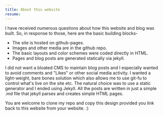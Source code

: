```yaml
---
title: About this website
resume:
---
```


I have received numerous questions about how this website  and blog was built. So, in response to those, here are the basic building blocks-

- The site is hosted on github-pages.
- Images and other media are in the github repo.
- The basic layouts and color schemes were coded directly in HTML.
- Pages and blog posts are generated statically via jekyll.


I did not want a bloated CMS to maintain blog posts and I especially wanted to avoid comments and "Likes" or other social media activity. I wanted a light-weight, bare bones solution which also allows me to use git-fu to control what's live on the site etc. The natural choice was to use a static generator and I ended using Jekyll. All the posts are written in just a simple .md file that jekyll parses and creates simple HTML pages.


You are welcome to clone my repo and copy this design provided you link back to this website from your website.  :)
